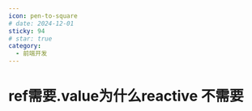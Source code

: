 ```yaml
---
icon: pen-to-square
# date: 2024-12-01
sticky: 94
# star: true
category:
  - 前端开发
---
```


<!-- more -->
# ref需要.value为什么reactive 不需要
<refReactive></refReactive>
